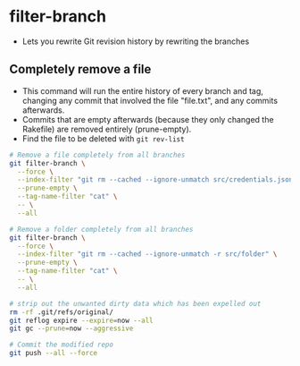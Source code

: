 # filter-branch

- Lets you rewrite Git revision history by rewriting the branches

## Completely remove a file

- This command will run the entire history of every branch and tag, changing any commit that involved the file "file.txt", and any commits afterwards.
- Commits that are empty afterwards (because they only changed the Rakefile) are removed entirely (prune-empty).
- Find the file to be deleted with `git rev-list`

```sh
# Remove a file completely from all branches
git filter-branch \
  --force \
  --index-filter "git rm --cached --ignore-unmatch src/credentials.json" \
  --prune-empty \
  --tag-name-filter "cat" \
  -- \
  --all

# Remove a folder completely from all branches
git filter-branch \
  --force \
  --index-filter "git rm --cached --ignore-unmatch -r src/folder" \
  --prune-empty \
  --tag-name-filter "cat" \
  -- \
  --all
```

```sh
# strip out the unwanted dirty data which has been expelled out
rm -rf .git/refs/original/
git reflog expire --expire=now --all
git gc --prune=now --aggressive
```

```sh
# Commit the modified repo
git push --all --force
```
